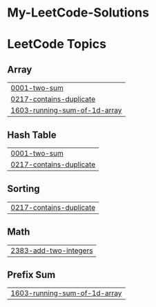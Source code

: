 # My-LeetCode-Solutions
<!---LeetCode Topics Start-->
# LeetCode Topics
## Array
|  |
| ------- |
| [0001-two-sum](https://github.com/vaishnavipawar09/My-LeetCode-Solutions/tree/master/0001-two-sum) |
| [0217-contains-duplicate](https://github.com/vaishnavipawar09/My-LeetCode-Solutions/tree/master/0217-contains-duplicate) |
| [1603-running-sum-of-1d-array](https://github.com/vaishnavipawar09/My-LeetCode-Solutions/tree/master/1603-running-sum-of-1d-array) |
## Hash Table
|  |
| ------- |
| [0001-two-sum](https://github.com/vaishnavipawar09/My-LeetCode-Solutions/tree/master/0001-two-sum) |
| [0217-contains-duplicate](https://github.com/vaishnavipawar09/My-LeetCode-Solutions/tree/master/0217-contains-duplicate) |
## Sorting
|  |
| ------- |
| [0217-contains-duplicate](https://github.com/vaishnavipawar09/My-LeetCode-Solutions/tree/master/0217-contains-duplicate) |
## Math
|  |
| ------- |
| [2383-add-two-integers](https://github.com/vaishnavipawar09/My-LeetCode-Solutions/tree/master/2383-add-two-integers) |
## Prefix Sum
|  |
| ------- |
| [1603-running-sum-of-1d-array](https://github.com/vaishnavipawar09/My-LeetCode-Solutions/tree/master/1603-running-sum-of-1d-array) |
<!---LeetCode Topics End-->